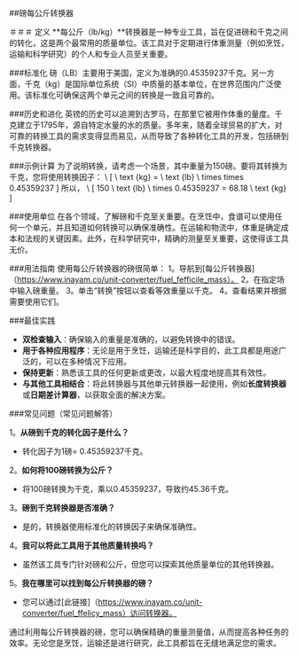 ##磅每公斤转换器

＃＃＃ 定义
**每公斤（lb/kg）**转换器是一种专业工具，旨在促进磅和千克之间的转化，这是两个最常用的质量单位。该工具对于定期进行体重测量（例如烹饪，运输和科学研究）的个人和专业人员至关重要。

###标准化
磅（LB）主要用于美国，定义为准确的0.45359237千克。另一方面，千克（kg）是国际单位系统（SI）中质量的基本单位，在世界范围内广泛使用。该标准化可确保这两个单元之间的转换是一致且可靠的。

###历史和进化
英镑的历史可以追溯到古罗马，在那里它被用作体重的量度。千克建立于1795年，源自特定水量的水的质量。多年来，随着全球贸易的扩大，对可靠的转换工具的需求变得显而易见，从而导致了各种转化工具的开发，包括磅到千克转换器。

###示例计算
为了说明转换，请考虑一个场景，其中重量为150磅。要将其转换为千克，您将使用转换因子：
\ [
\ text {kg} = \ text {lb} \ times times 0.45359237
\]
所以，
\ [
150 \ text {lb} \ times 0.45359237 = 68.18 \ text {kg}
\]

###使用单位
在各个领域，了解磅和千克至关重要。在烹饪中，食谱可以使用任何一个单元，并且知道如何转换可以确保准确性。在运输和物流中，体重是确定成本和法规的关键因素。此外，在科学研究中，精确的测量至关重要，这使得该工具无价。

###用法指南
使用每公斤转换器的磅很简单：
1。导航到[每公斤转换器]（https://www.inayam.co/unit-converter/fuel_fefficile_mass）。
2。在指定场中输入磅重量。
3。单击“转换”按钮以查看等效重量以千克。
4。查看结果并根据需要使用它们。

###最佳实践
-  **双检查输入**：确保输入的重量是准确的，以避免转换中的错误。
-  **用于各种应用程序**：无论是用于烹饪，运输还是科学目的，此工具都是用途广泛的，可以在多种情况下应用。
-  **保持更新**：熟悉该工具的任何更新或更改，以最大程度地提高其有效性。
-  **与其他工具相结合**：将此转换器与其他单元转换器一起使用，例如**长度转换器**或**日期差计算器**，以获取全面的解决方案。

###常见问题（常见问题解答）

1。**从磅到千克的转化因子是什么？**
- 转化因子为1磅= 0.45359237千克。

2。**如何将100磅转换为公斤？**
- 将100磅转换为千克，乘以0.45359237，导致约45.36千克。

3。**磅到千克转换器是否准确？**
- 是的，转换器使用标准化的转换因子来确保准确性。

4。**我可以将此工具用于其他质量转换吗？**
- 虽然该工具专门针对磅和公斤，但您可以探索其他质量单位的其他转换器。

5。**我在哪里可以找到每公斤转换器的磅？**
- 您可以通过[此链接]（https://www.inayam.co/unit-converter/fuel_ffelicy_mass）访问转换器。

通过利用每公斤转换器的磅，您可以确保精确的重量测量值，从而提高各种任务的效率。无论您是烹饪，运输还是进行研究，此工具都旨在无缝地满足您的需求。